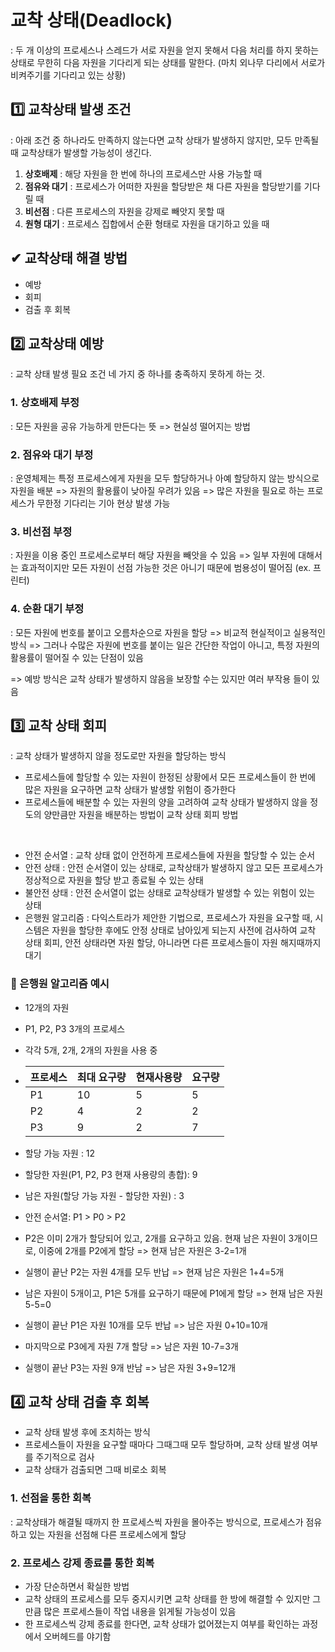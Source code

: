 # 교착 상태(Deadlock)

: 두 개 이상의 프로세스나 스레드가 서로 자원을 얻지 못해서 다음 처리를 하지 못하는 상태로 무한히 다음 자원을 기다리게 되는 상태를 말한다. (마치 외나무 다리에서 서로가 비켜주기를 기다리고 있는 상황)

## 1️⃣ 교착상태 발생 조건

: 아래 조건 중 하나라도 만족하지 않는다면 교착 상태가 발생하지 않지만, 모두 만족될 때 교착상태가 발생할 가능성이 생긴다.

1. **상호배제** : 해당 자원을 한 번에 하나의 프로세스만 사용 가능할 때
2. **점유와 대기** : 프로세스가 어떠한 자원을 할당받은 채 다른 자원을 할당받기를 기다릴 때
3. **비선점** : 다른 프로세스의 자원을 강제로 빼앗지 못할 때
4. **원형 대기** : 프로세스 집합에서 순환 형태로 자원을 대기하고 있을 때

## ✔ 교착상태 해결 방법

- 예방
- 회피
- 검출 후 회복

## 2️⃣ 교착상태 예방

: 교착 상태 발생 필요 조건 네 가지 중 하나를 충족하지 못하게 하는 것.

### 1. 상호배제 부정

: 모든 자원을 공유 가능하게 만든다는 뜻 => 현실성 떨어지는 방법

### 2. 점유와 대기 부정

: 운영체제는 특정 프로세스에게 자원을 모두 할당하거나 아예 할당하지 않는 방식으로 자원을 배분
=> 자원의 활용률이 낮아질 우려가 있음 => 많은 자원을 필요로 하는 프로세스가 무한정 기다리는 기아 현상 발생 가능

### 3. 비선점 부정

: 자원을 이용 중인 프로세스로부터 해당 자원을 빼앗을 수 있음 => 일부 자원에 대해서는 효과적이지만 모든 자원이 선점 가능한 것은 아니기 때문에 범용성이 떨어짐 (ex. 프린터)

### 4. 순환 대기 부정

: 모든 자원에 번호를 붙이고 오름차순으로 자원을 할당 => 비교적 현실적이고 실용적인 방식 => 그러나 수많은 자원에 번호를 붙이는 일은 간단한 작업이 아니고, 특정 자원의 활용률이 떨어질 수 있는 단점이 있음

=> 예방 방식은 교착 상태가 발생하지 않음을 보장할 수는 있지만 여러 부작용 들이 있음

## 3️⃣ 교착 상태 회피

: 교착 상태가 발생하지 않을 정도로만 자원을 할당하는 방식

- 프로세스들에 할당할 수 있는 자원이 한정된 상황에서 모든 프로세스들이 한 번에 많은 자원을 요구하면 교착 상태가 발생할 위험이 증가한다
- 프로세스들에 배분할 수 있는 자원의 양을 고려하여 교착 상태가 발생하지 않을 정도의 양만큼만 자원을 배분하는 방법이 교착 상태 회피 방법

<br>

- 안전 순서열 : 교착 상태 없이 안전하게 프로세스들에 자원을 할당할 수 있는 순서
- 안전 상태 : 안전 순서열이 있는 상태로, 교착상태가 발생하지 않고 모든 프로세스가 정상적으로 자원을 할당 받고 종료될 수 있는 상태
- 불안전 상태 : 안전 순서열이 없는 상태로 교착상태가 발생할 수 있는 위험이 있는 상태
- 은행원 알고리즘 : 다익스트라가 제안한 기법으로, 프로세스가 자원을 요구할 때, 시스템은 자원을 할당한 후에도 안정 상태로 남아있게 되는지 사전에 검사하여 교착 상태 회피, 안전 상태라면 자원 할당, 아니라면 다른 프로세스들이 자원 해지때까지 대기

### 🔆 은행원 알고리즘 예시

- 12개의 자원
- P1, P2, P3 3개의 프로세스
- 각각 5개, 2개, 2개의 자원을 사용 중
- | 프로세스 | 최대 요구량 | 현재사용량 | 요구량 |
  | -------- | ----------- | ---------- | ------ |
  | P1       | 10          | 5          | 5      |
  | P2       | 4           | 2          | 2      |
  | P3       | 9           | 2          | 7      |

- 할당 가능 자원 : 12
- 할당한 자원(P1, P2, P3 현재 사용량의 총합): 9
- 남은 자원(할당 가능 자원 - 할당한 자원) : 3
- 안전 순서열: P1 > P0 > P2
- P2은 이미 2개가 할당되어 있고, 2개를 요구하고 있음. 현재 남은 자원이 3개이므로, 이중에 2개를 P2에게 할당 => 현재 남은 자원은 3-2=1개
- 실행이 끝난 P2는 자원 4개를 모두 반납 => 현재 남은 자원은 1+4=5개
- 남은 자원이 5개이고, P1은 5개를 요구하기 때문에 P1에게 할당 => 현재 남은 자원 5-5=0
- 실행이 끝난 P1은 자원 10개를 모두 반납 => 남은 자원 0+10=10개
- 마지막으로 P3에게 자원 7개 할당 => 남은 자원 10-7=3개
- 실행이 끝난 P3는 자원 9개 반남 => 남은 자원 3+9=12개


## 4️⃣ 교착 상태 검출 후 회복

- 교착 상태 발생 후에 조치하는 방식
- 프로세스들이 자원을 요구할 때마다 그때그때 모두 할당하며, 교착 상태 발생 여부를 주기적으로 검사
- 교착 상태가 검출되면 그때 비로소 회복

### 1. 선점을 통한 회복

: 교착상태가 해결될 때까지 한 프로세스씩 자원을 몰아주는 방식으로, 프로세스가 점유하고 있는 자원을 선점해 다른 프로세스에게 할당

### 2. 프로세스 강제 종료를 통한 회복

- 가장 단순하면서 확실한 방법
- 교착 상태의 프로세스를 모두 중지시키면 교착 상태를 한 방에 해결할 수 있지만 그만큼 많은 프로세스들이 작업 내용을 읽게될 가능성이 있음
- 한 프로세스씩 강제 종료를 한다면, 교착 상태가 없어졌는지 여부를 확인하는 과정에서 오버헤드를 야기함
